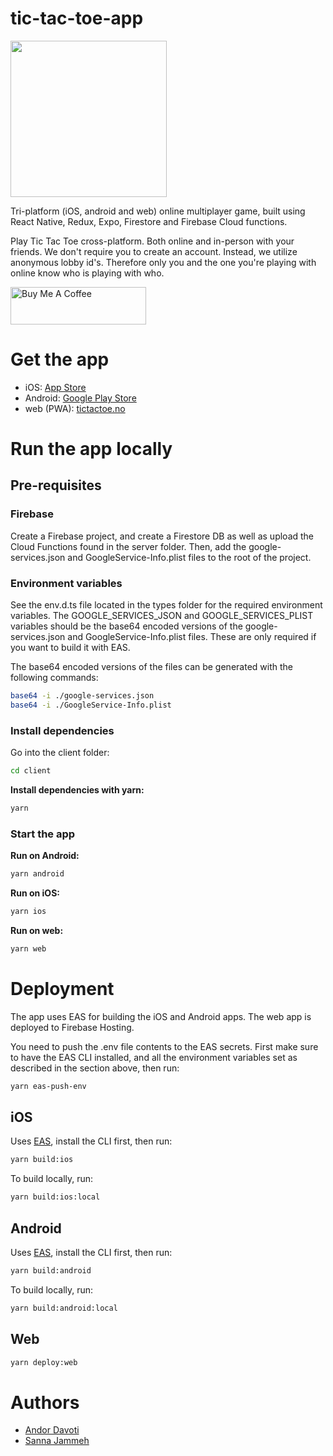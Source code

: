 # tic-tac-toe-app

<img src="client/assets/icon.png" width="250" >

Tri-platform (iOS, android and web) online multiplayer game, built using React Native, Redux, Expo, Firestore and Firebase Cloud functions.

Play Tic Tac Toe cross-platform. Both online and in-person with your friends. We don't require you to create an account. Instead, we utilize anonymous lobby id's. Therefore only you and the one you're playing with online know who is playing with who.

<a href="https://www.buymeacoffee.com/andordavoti" target="_blank"><img src="https://cdn.buymeacoffee.com/buttons/v2/default-yellow.png" alt="Buy Me A Coffee" style="height: 60px !important;width: 217px !important;" ></a>

# Get the app

-   iOS: [App Store](https://apps.apple.com/us/app/tic-tac-toe-online/id1513609441)
-   Android: [Google Play Store](https://play.google.com/store/apps/details?id=com.andordavoti.tictactoe.game)
-   web (PWA): [tictactoe.no](https://tictactoe.no/)

# Run the app locally

## Pre-requisites

### Firebase

Create a Firebase project, and create a Firestore DB as well as upload the Cloud Functions found in the server folder. Then, add the google-services.json and GoogleService-Info.plist files to the root of the project.

### Environment variables

See the env.d.ts file located in the types folder for the required environment variables. The GOOGLE_SERVICES_JSON and GOOGLE_SERVICES_PLIST variables should be the base64 encoded versions of the google-services.json and GoogleService-Info.plist files. These are only required if you want to build it with EAS.

The base64 encoded versions of the files can be generated with the following commands:

```sh
base64 -i ./google-services.json
base64 -i ./GoogleService-Info.plist
```

### Install dependencies

Go into the client folder:

```sh
cd client
```

**Install dependencies with yarn:**

```sh
yarn
```

### Start the app

**Run on Android:**

```sh
yarn android
```

**Run on iOS:**

```sh
yarn ios
```

**Run on web:**

```sh
yarn web
```

# Deployment

The app uses EAS for building the iOS and Android apps. The web app is deployed to Firebase Hosting.

You need to push the .env file contents to the EAS secrets. First make sure to have the EAS CLI installed, and all the environment variables set as described in the section above, then run:

```sh
yarn eas-push-env
```

## iOS

Uses [EAS](https://expo.dev/eas), install the CLI first, then run:

```sh
yarn build:ios
```

To build locally, run:

```sh
yarn build:ios:local
```

## Android

Uses [EAS](https://expo.dev/eas), install the CLI first, then run:

```sh
yarn build:android
```

To build locally, run:

```sh
yarn build:android:local
```

## Web

```sh
yarn deploy:web
```

# Authors

-   [Andor Davoti](https://github.com/andordavoti)
-   [Sanna Jammeh](https://github.com/sannajammeh)
